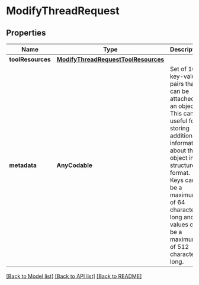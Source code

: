 # ModifyThreadRequest

## Properties
Name | Type | Description | Notes
------------ | ------------- | ------------- | -------------
**toolResources** | [**ModifyThreadRequestToolResources**](ModifyThreadRequestToolResources.md) |  | [optional] 
**metadata** | **AnyCodable** | Set of 16 key-value pairs that can be attached to an object. This can be useful for storing additional information about the object in a structured format. Keys can be a maximum of 64 characters long and values can be a maximum of 512 characters long.  | [optional] 

[[Back to Model list]](../README.md#documentation-for-models) [[Back to API list]](../README.md#documentation-for-api-endpoints) [[Back to README]](../README.md)


